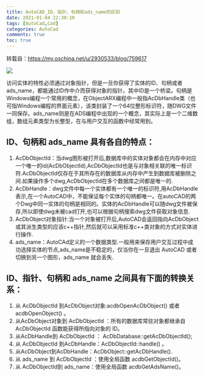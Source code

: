 ```yaml
---
title: AutoCAD_ID、指针、句柄和ads_name的区别
date: 2021-01-04 22:30:10
tags: [AutoCad,Cad]
categories: AutoCad
comments: true
toc: true
---
```


转载自：https://my.oschina.net/u/2930533/blog/759617

![ ](http://static.oschina.net/uploads/space/2016/1017/165317_6Tgq_2930533.png)

<!--more-->

访问实体的特性必须通过对象指针，但是一旦你获得了实体的ID、句柄或者ads_name，都能通过ID作中介而获得对象的指针。其中ID是一个桥梁。句柄是Windows编程一个常用的概念，在ObjectARX编程中一般指AcDbHandle类（也可指Windows编程的界面元素），该类封装了一个64位整形标识符，随DWG文件一同保存。ads_name则是在ADS编程中出现的一个概念，其实际上是一个二维数组，数组元素类型为长整型，在与用户交互的函数中经常用到。

## ID、句柄和 ads_name 具有各自的特点：

1. AcDbObjectId：当dwg图形被打开后,数据库中的实体对象都会在内存中对应一个唯一的id(AcDbObjectId),AcDbObjectId也是与对象相关联的唯一标识符.AcDbObjectId仅存在于其所存在的数据库从内存中产生到数据库被删除之间.如果操作多个dwg,AcDbObjectId在多个数据库之间都是唯一的.
2. AcDbHandle：dwg文件中每一个实体都有一个唯一的标识符,用AcDbHandle表示,在一个AutoCAD中，不能保证每个实体的句柄都唯一。在autoCAD的两个Dwg中同一实体的句柄是相同的。实体的AcDbHandle可以随dwg文件被保存,所以即使dwg未被cad打开,也可以根据句柄搜索dwg文件获取对象信息.
3. AcDbObject对象指针:当一个对象被打开后,AutoCAD会返回指向AcDbObject或其派生类型的应该c++指针,然后就可以采用标准c++类对象的方式对实体进行操作.
4. ads_name：AutoCAd定义的一个数据类型.一般用来保存用户交互过程中成功选择实体的节点,ads_name是不稳定的，仅当你在一旦退出 AutoCAD 或者切换到另一个图形，ads_name 就会丢失.

## ID、指针、句柄和 ads_name 之间具有下面的转换关系：

1. 从 AcDbObjectId 到AcDbObject对象:acdbOpenAcDbObject() 或者 acdbOpenObject() 。
2. 从AcDbObject对象到 AcDbObjectId ：所有的数据库常驻对象都继承自 AcDbObjectId 函数能获得所指向对象的 ID。
3. 从AcDbHandle到 AcDbObjectId ： AcDbDatabase::getAcDbObjectId();
4. 从 AcDbObjectId 到AcDbHandle：AcDbObjectId::handle() 。
5. 从AcDbObject到AcDbHandle：AcDbObject::getAcDbHandle().
6. 从 ads_name 到 AcDbObjectId ：使用全局函数 acdbGetObjectId()。
7. 从 AcDbObjectId到 ads_name：使用全局函数 acdbGetAdsName()。

 